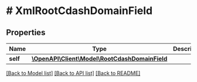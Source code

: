 # # XmlRootCdashDomainField

## Properties

Name | Type | Description | Notes
------------ | ------------- | ------------- | -------------
**self** | [**\OpenAPI\Client\Model\RootCdashDomainField**](RootCdashDomainField.md) |  | [optional]

[[Back to Model list]](../../README.md#models) [[Back to API list]](../../README.md#endpoints) [[Back to README]](../../README.md)
